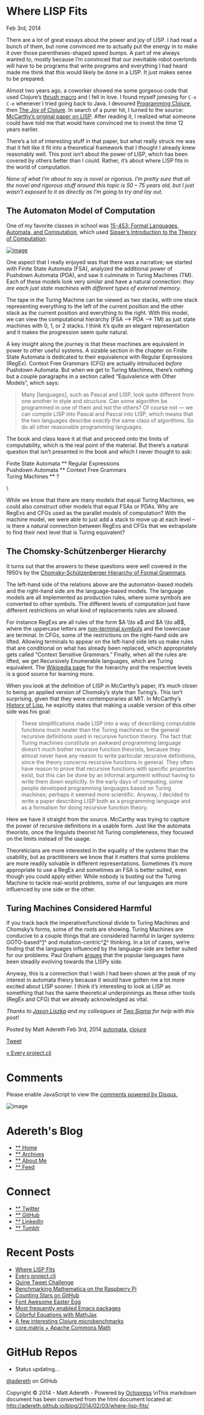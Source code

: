 Where LISP Fits
===============

Feb 3rd, 2014

There are a lot of great essays about the power and joy of LISP. I had
read a bunch of them, but none convinced me to actually put the energy
in to make it over those parentheses-shaped speed bumps. A part of me
always wanted to, mostly because I’m convinced that our inevitable robot
overlords will have to be programs that write programs and everything I
had heard made me think that this would likely be done in a LISP. It
just makes sense to be prepared.

Almost two years ago, a coworker showed me some gorgeous code that used
Clojure’s [thrush
macro](http://clojuredocs.org/clojure_core/clojure.core/-%3E) and I fell
in love. I found myself jonesing for `C-x C-e` whenever I tried going
back to Java. I devoured [Programming
Clojure](http://www.amazon.com/gp/product/1934356867/ref=as_li_ss_tl?ie=UTF8&camp=1789&creative=390957&creativeASIN=1934356867&linkCode=as2&tag=adereth-20),
then [The Joy of
Clojure](http://www.amazon.com/gp/product/1935182641/ref=as_li_ss_tl?ie=UTF8&camp=1789&creative=390957&creativeASIN=1935182641&linkCode=as2&tag=adereth-20).
In search of a purer hit, I turned to the source: [McCarthy’s original
paper on LISP](http://www-formal.stanford.edu/jmc/recursive.pdf). After
reading it, I realized what someone could have told me that would have
convinced me to invest the time 12 years earlier.

There’s a lot of interesting stuff in that paper, but what really struck
me was that it felt like it fit into a theoretical framework that I
thought I already knew reasonably well. This post isn’t about the power
of LISP, which has been covered by others better than I could. Rather,
it’s about where LISP fits in the world of computation.

*None of what I’m about to say is novel or rigorous. I’m pretty sure
that all the novel and rigorous stuff around this topic is 50 – 75 years
old, but I just wasn’t exposed to it as directly as I’m going to try and
lay out.*

The Automaton Model of Computation
----------------------------------

One of my favorite classes in school was [15-453: Formal Languages,
Automata, and Computation](http://www.cs.cmu.edu/~lblum/flac/index.htm),
which used [Sipser’s Introduction to the Theory of
Computation](http://www.amazon.com/gp/product/113318779X/ref=as_li_ss_il?ie=UTF8&camp=1789&creative=390957&creativeASIN=113318779X&linkCode=as2&tag=adereth-20):

[![image](/images/sipser.jpg)](http://www.amazon.com/gp/product/113318779X/ref=as_li_ss_il?ie=UTF8&camp=1789&creative=390957&creativeASIN=113318779X&linkCode=as2&tag=adereth-20)

One aspect that I really enjoyed was that there was a narrative; we
started with Finite State Automata (FSA), analyzed the additional power
of Pushdown Automata (PDA), and saw it culminate in Turing Machines
(TM). Each of these models look very similar and have a natural
connection: *they are each just state machines with different types of
external memory.*

The tape in the Turing Machine can be viewed as two stacks, with one
stack representing everything to the left of the current position and
the other stack as the current position and everything to the right.
With this model, we can view the computational hierarchy (FSA –\> PDA
–\> TM) as just state machines with 0, 1, or 2 stacks. I think it’s
quite an elegant representation and it makes the progression seem quite
natural.

A key insight along the journey is that these machines are equivalent in
power to other useful systems. A sizable section in the chapter on
Finite State Automata is dedicated to their equivalence with Regular
Expressions (RegEx). Context Free Grammars (CFG) are actually introduced
*before* Pushdown Automata. But when we get to Turing Machines, there’s
nothing but a couple paragraphs in a section called “Equivalence with
Other Models”, which says:

> Many [languages], such as Pascal and LISP, look quite different from
> one another in style and structure. Can some algorithm be programmed
> in one of them and not the others? Of course not — we can compile LISP
> into Pascal and Pascal into LISP, which means that the two languages
> describe *exactly* the same class of algorithms. So do all other
> reasonable programming languages.

The book and class leave it at that and proceed onto the limits of
computability, which is the real point of the material. But there’s a
natural question that isn’t presented in the book and which I never
thought to ask:

Finite State Automata ** Regular Expressions\
 Pushdown Automata ** Context Free Grammars\
 Turing Machines ** ?

\

While we know that there are many models that equal Turing Machines, we
could also construct other models that equal FSAs or PDAs. Why are
RegExs and CFGs used as the parallel models of computation? With the
machine model, we were able to just add a stack to move up at each level
– is there a natural connection between RegExs and CFGs that we
extrapolate to find their next level that is Turing equivalent?

The Chomsky-Schützenberger Hierarchy
------------------------------------

It turns out that the answers to these questions were well covered in
the 1950’s by the [Chomsky-Schützenberger Hierarchy of Formal
Grammars](http://en.wikipedia.org/wiki/Chomsky_hierarchy#The_hierarchy).

The left-hand side of the relations above are the automaton-based models
and the right-hand side are the language-based models. The language
models are all implemented as production rules, where some symbols are
converted to other symbols. The different levels of computation just
have different restrictions on what kind of replacements rules are
allowed.

For instance RegExs are all rules of the form $A \\to a$ and $A \\to
aB$, where the uppercase letters are [non-terminal
symbols](http://en.wikipedia.org/wiki/Terminal_and_nonterminal_symbols)
and the lowercase are terminal. In CFGs, some of the restrictions on the
right-hand side are lifted. Allowing terminals to appear on the
left-hand side lets us make rules that are conditional on what has
already been replaced, which appropriately gets called “Context
Sensitive Grammars.” Finally, when all the rules are lifted, we get
Recursively Enumerable languages, which are Turing equivalent. The
[Wikipedia
page](http://en.wikipedia.org/wiki/Chomsky_hierarchy#The_hierarchy) for
the hierarchy and the respective levels is a good source for learning
more.

When you look at the definition of LISP in McCarthy’s paper, it’s much
closer to being an applied version of Chomsky’s style than Turing’s.
This isn’t surprising, given that they were contemporaries at MIT. In
McCarthy’s [History of
Lisp](http://www-formal.stanford.edu/jmc/history/lisp/node3.html#SECTION00030000000000000000),
he expicitly states that making a usable version of this other side was
his goal:

> These simplifications made LISP into a way of describing computable
> functions much neater than the Turing machines or the general
> recursive definitions used in recursive function theory. The fact that
> Turing machines constitute an awkward programming language doesn’t
> much bother recursive function theorists, because they almost never
> have any reason to write particular recursive definitions, since the
> theory concerns recursive functions in general. They often have reason
> to prove that recursive functions with specific properties exist, but
> this can be done by an informal argument without having to write them
> down explicitly. In the early days of computing, some people developed
> programming languages based on Turing machines; perhaps it seemed more
> scientific. Anyway, I decided to write a paper describing LISP both as
> a programming language and as a formalism for doing recursive function
> theory.

Here we have it straight from the source. McCarthy was trying to capture
the power of recursive definitions in a usable form. Just like the
automata theorists, once the linguists theorist hit Turing completeness,
they focused on the limits instead of the usage.

Theoreticians are more interested in the equality of the systems than
the usability, but as practitioners we know that it matters that some
problems are more readily solvable in different representations.
Sometimes it’s more appropriate to use a RegEx and sometimes an FSA is
better suited, even though you could apply either. While nobody is
busting out the Turing Machine to tackle real-world problems, some of
our languages are more influenced by one side or the other.

Turing Machines Considered Harmful
----------------------------------

If you track back the imperative/functional divide to Turing Machines
and Chomsky’s forms, some of the roots are showing. Turing Machines are
conducive to a couple things that are considered harmful in larger
systems:
GOTO-based^[1](http://www.u.arizona.edu/~rubinson/copyright_violations/Go_To_Considered_Harmful.html)^
and
mutation-centric^[2](https://www.google.com/search?q=mutable+state+considered+harmful)^
thinking. In a lot of cases, we’re finding that the languages influenced
by the language-side are better suited for our problems. Paul Graham
[argues](http://www.paulgraham.com/diff.html) that the popular languages
have been steadily evolving towards the LISPy side.

Anyway, this is a connection that I wish I had been shown at the peak of
my interest in automata theory because it would have gotten me a lot
more excited about LISP sooner. I think it’s interesting to look at LISP
as something that has the same theoretical underpinnings as these other
tools (RegEx and CFG) that we already acknowledged as vital.

*Thanks to [Jason Liszka](http://jliszka.github.io/) and my colleagues
at [Two Sigma](http://www.twosigma.com) for help with this post!*

Posted by Matt Adereth Feb 3rd, 2014
[automata](/blog/categories/automata/),
[clojure](/blog/categories/clojure/)

[Tweet](http://twitter.com/share)

[« Every
project.clj](/blog/2014/01/20/every-project-dot-clj/ "Previous Post: Every project.clj")

Comments
========

Please enable JavaScript to view the [comments powered by
Disqus.](http://disqus.com/?ref_noscript)

![image](/images/aleph.png)

[](http://adereth.github.io)

Adereth's Blog
==============

-   [** Home](http://adereth.github.io)
-   [** Archives](http://adereth.github.io/archives)
-   [** About Me](http://adereth.github.io/about/)
-   [** Feed](http://adereth.github.io/atom.xml)

Connect
=======

-   [** Twitter](https://twitter.com/adereth)
-   [** GitHub](https://github.com/adereth)
-   [** LinkedIn](http://www.linkedin.com/in/adereth/)
-   [** Tumblr](http://adereth.tumblr.com/)

Recent Posts
============

-   [Where LISP Fits](/blog/2014/02/03/where-lisp-fits/)
-   [Every project.clj](/blog/2014/01/20/every-project-dot-clj/)
-   [Quine Tweet Challenge](/blog/2014/01/08/quine-tweet-challenge/)
-   [Benchmarking Mathematica on the Raspberry
    Pi](/blog/2014/01/06/benchmarking-mathematica-on-the-raspberry-pi/)
-   [Counting Stars on
    GitHub](/blog/2013/12/23/counting-stars-on-github/)
-   [Font Awesome Easter Egg](/blog/2013/12/15/font-awesome-easter-egg/)
-   [Most frequently enabled Emacs
    packages](/blog/2013/12/08/most-frequently-enabled-emacs-packages/)
-   [Colorful Equations with
    MathJax](/blog/2013/11/29/colorful-equations/)
-   [A few interesting Clojure
    microbenchmarks](/blog/2013/11/22/a-few-interesting-clojure-microbenchmarks/)
-   [core.matrix + Apache Commons
    Math](/blog/2013/11/08/core-dot-matrix-plus-apache-commons-math/)

GitHub Repos
============

-   Status updating...

[@adereth](https://github.com/adereth) on GitHub

Copyright © 2014 - Matt Adereth - Powered by
[Octopress](http://octopress.org)
\nThis markdown document has been converted from the html document located at:
http://adereth.github.io/blog/2014/02/03/where-lisp-fits/
